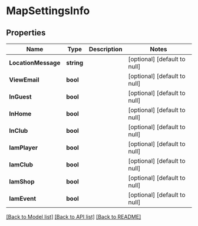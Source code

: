 # MapSettingsInfo

## Properties
Name | Type | Description | Notes
------------ | ------------- | ------------- | -------------
**LocationMessage** | **string** |  | [optional] [default to null]
**ViewEmail** | **bool** |  | [optional] [default to null]
**InGuest** | **bool** |  | [optional] [default to null]
**InHome** | **bool** |  | [optional] [default to null]
**InClub** | **bool** |  | [optional] [default to null]
**IamPlayer** | **bool** |  | [optional] [default to null]
**IamClub** | **bool** |  | [optional] [default to null]
**IamShop** | **bool** |  | [optional] [default to null]
**IamEvent** | **bool** |  | [optional] [default to null]

[[Back to Model list]](../README.md#documentation-for-models) [[Back to API list]](../README.md#documentation-for-api-endpoints) [[Back to README]](../README.md)


